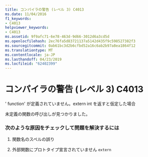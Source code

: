 ```yaml
---
title: コンパイラの警告 (レベル 3) C4013
ms.date: 11/04/2016
f1_keywords:
- C4013
helpviewer_keywords:
- C4013
ms.assetid: 9f9afc71-6e78-463d-9d66-3012d6a3cd5d
ms.openlocfilehash: 2ec76fa5d83721137a5142d435f9c598527382f3
ms.sourcegitcommit: 0ab61bc3d2b6cfbd52a16c6ab2b97a8ea1864f12
ms.translationtype: MT
ms.contentlocale: ja-JP
ms.lasthandoff: 04/23/2019
ms.locfileid: "62402399"
---
```

# <a name="compiler-warning-level-3-c4013"></a>コンパイラの警告 (レベル 3) C4013

' function' が定義されていません。extern int を返すと仮定した場合

未定義の関数の呼び出しが見つかりました。

### <a name="to-fix-by-checking-the-following-possible-causes"></a>次のような原因をチェックして問題を解決するには

1. 関数名のスペルの誤り

1. 外部関数にプロトタイプ宣言されていません `extern`